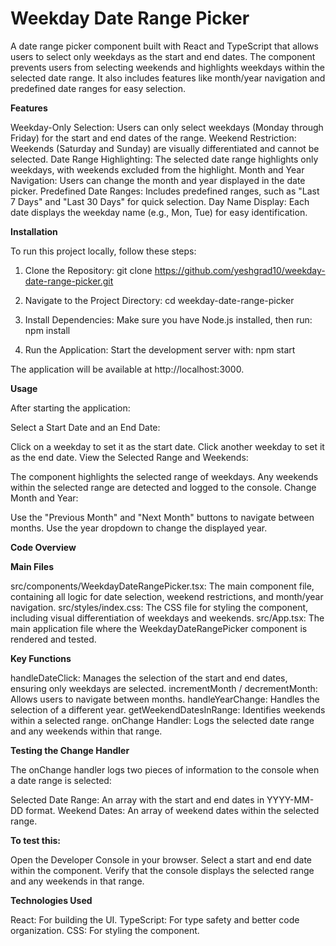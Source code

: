 # Weekday Date Range Picker

A date range picker component built with React and TypeScript that allows users to select only weekdays as the start and end dates. The component prevents users from selecting weekends and highlights weekdays within the selected date range. It also includes features like month/year navigation and predefined date ranges for easy selection.

**Features**

Weekday-Only Selection: Users can only select weekdays (Monday through Friday) for the start and end dates of the range.
Weekend Restriction: Weekends (Saturday and Sunday) are visually differentiated and cannot be selected.
Date Range Highlighting: The selected date range highlights only weekdays, with weekends excluded from the highlight.
Month and Year Navigation: Users can change the month and year displayed in the date picker.
Predefined Date Ranges: Includes predefined ranges, such as "Last 7 Days" and "Last 30 Days" for quick selection.
Day Name Display: Each date displays the weekday name (e.g., Mon, Tue) for easy identification.

**Installation**

To run this project locally, follow these steps:

1. Clone the Repository:
git clone https://github.com/yeshgrad10/weekday-date-range-picker.git

2. Navigate to the Project Directory:
cd weekday-date-range-picker

3. Install Dependencies: Make sure you have Node.js installed, then run:
npm install

4. Run the Application: Start the development server with:
npm start

The application will be available at http://localhost:3000.

**Usage**

After starting the application:

Select a Start Date and an End Date:

Click on a weekday to set it as the start date.
Click another weekday to set it as the end date.
View the Selected Range and Weekends:

The component highlights the selected range of weekdays.
Any weekends within the selected range are detected and logged to the console.
Change Month and Year:

Use the "Previous Month" and "Next Month" buttons to navigate between months.
Use the year dropdown to change the displayed year.

**Code Overview**

**Main Files**

src/components/WeekdayDateRangePicker.tsx: The main component file, containing all logic for date selection, weekend restrictions, and month/year navigation.
src/styles/index.css: The CSS file for styling the component, including visual differentiation of weekdays and weekends.
src/App.tsx: The main application file where the WeekdayDateRangePicker component is rendered and tested.

**Key Functions**

handleDateClick: Manages the selection of the start and end dates, ensuring only weekdays are selected.
incrementMonth / decrementMonth: Allows users to navigate between months.
handleYearChange: Handles the selection of a different year.
getWeekendDatesInRange: Identifies weekends within a selected range.
onChange Handler: Logs the selected date range and any weekends within that range.

**Testing the Change Handler**

The onChange handler logs two pieces of information to the console when a date range is selected:

Selected Date Range: An array with the start and end dates in YYYY-MM-DD format.
Weekend Dates: An array of weekend dates within the selected range.

**To test this:**

Open the Developer Console in your browser.
Select a start and end date within the component.
Verify that the console displays the selected range and any weekends in that range.

**Technologies Used**

React: For building the UI.
TypeScript: For type safety and better code organization.
CSS: For styling the component.
